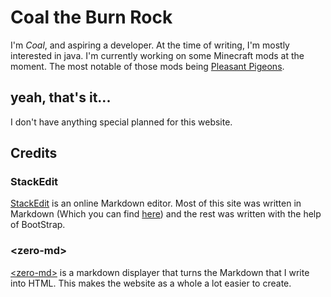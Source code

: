 ﻿# Coal the Burn Rock

I'm *Coal*, and aspiring a developer. At the time of writing, I'm mostly interested in java. I'm currently working on some Minecraft mods at the moment. The most notable of those mods being [Pleasant Pigeons](https://www.curseforge.com/minecraft/mc-mods/pleasant-pigeons).


## yeah, that's it...

I don't have anything special planned for this website.

## Credits

### StackEdit

[StackEdit](https://stackedit.io) is an online Markdown editor. Most of this site was written in Markdown (Which you can find [here](https://github.com/ThePoultryMan/thepoultryman.github.io/tree/main/markdown)) and the rest was written with the help of BootStrap.

### \<zero-md\>

[\<zero-md>](https://zerodevx.github.io/zero-md/) is a markdown displayer that turns the Markdown that I write into HTML. This makes the website as a whole a lot easier to create.
